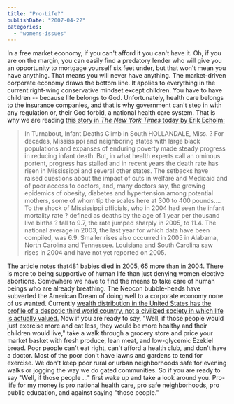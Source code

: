 ```yaml
---
title: "Pro-Life?"
publishDate: "2007-04-22"
categories: 
  - "womens-issues"
---
```


In a free market economy, if you can't afford it you can't have it. Oh, if you are on the margin, you can easily find a predatory lender who will give you an opportunity to mortgage yourself six feet under, but that won't mean you have anything. That means you will never have anything. The market-driven corporate economy draws the bottom line. It applies to everything in the current right-wing conservative mindset except children. You have to have children -- because life belongs to God. Unfortunately, health care belongs to the insurance companies, and that is why government can't step in with any regulation or, their God forbid, a national health care system. That is why we are reading [this story in _The New York Times_ today by Erik Echolm:](http://www.nytimes.com/2007/04/22/health/22infant.html?_r=1&th=&oref=slogin&emc=th&pagewanted=all)

> In Turnabout, Infant Deaths Climb in South HOLLANDALE, Miss. ? For decades, Mississippi and neighboring states with large black populations and expanses of enduring poverty made steady progress in reducing infant death. But, in what health experts call an ominous portent, progress has stalled and in recent years the death rate has risen in Mississippi and several other states. The setbacks have raised questions about the impact of cuts in welfare and Medicaid and of poor access to doctors, and, many doctors say, the growing epidemics of obesity, diabetes and hypertension among potential mothers, some of whom tip the scales here at 300 to 400 pounds.... To the shock of Mississippi officials, who in 2004 had seen the infant mortality rate ? defined as deaths by the age of 1 year per thousand live births ? fall to 9.7, the rate jumped sharply in 2005, to 11.4. The national average in 2003, the last year for which data have been compiled, was 6.9. Smaller rises also occurred in 2005 in Alabama, North Carolina and Tennessee. Louisiana and South Carolina saw rises in 2004 and have not yet reported on 2005.

The article notes that481 babies died in 2005, 65 more than in 2004. There is more to being supportive of human life than just denying women elective abortions. Somewhere we have to find the means to take care of human beings who are already breathing. The Neocon bubble-heads have subverted the American Dream of doing well to a corporate economy none of us wanted. Currently [wealth distribution in the United States has the profile of a despotic third world country, not a civilized society in which life is actually valued.](http://www.lcurve.org/) Now if you are ready to say, "Well, if those people would just exercise more and eat less, they would be more healthy and their children would live," take a walk through a grocery store and price your market basket with fresh produce, lean meat, and low-glycemic Ezekiel bread. Poor people can't eat right, can't afford a health club, and don't have a doctor. Most of the poor don't have lawns and gardens to tend for exercise. We don't keep poor rural or urban neighborhoods safe for evening walks or jogging the way we do gated communities. So if you are ready to say "Well, if those people ..." first wake up and take a look around you. Pro-life for my money is pro national health care, pro safe neighborhoods, pro public education, and against saying "those people."
